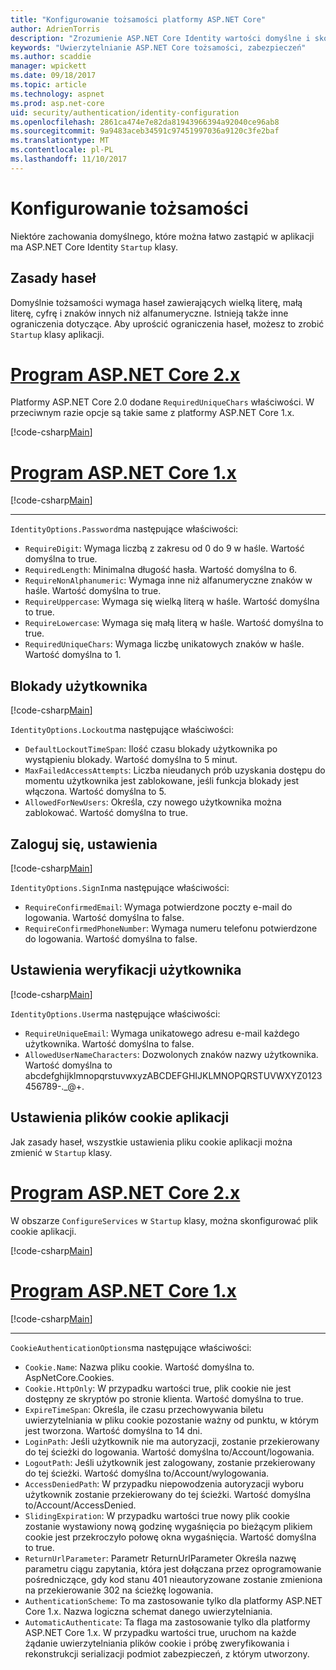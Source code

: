 ```yaml
---
title: "Konfigurowanie tożsamości platformy ASP.NET Core"
author: AdrienTorris
description: "Zrozumienie ASP.NET Core Identity wartości domyślne i skonfigurować różne właściwości tożsamości, aby użyć niestandardowej wartości."
keywords: "Uwierzytelnianie ASP.NET Core tożsamości, zabezpieczeń"
ms.author: scaddie
manager: wpickett
ms.date: 09/18/2017
ms.topic: article
ms.technology: aspnet
ms.prod: asp.net-core
uid: security/authentication/identity-configuration
ms.openlocfilehash: 2861ca474e7e82da81943966394a92040ce96ab8
ms.sourcegitcommit: 9a9483aceb34591c97451997036a9120c3fe2baf
ms.translationtype: MT
ms.contentlocale: pl-PL
ms.lasthandoff: 11/10/2017
---
```

# <a name="configure-identity"></a>Konfigurowanie tożsamości

Niektóre zachowania domyślnego, które można łatwo zastąpić w aplikacji ma ASP.NET Core Identity `Startup` klasy.

## <a name="passwords-policy"></a>Zasady haseł

Domyślnie tożsamości wymaga haseł zawierających wielką literę, małą literę, cyfrę i znaków innych niż alfanumeryczne. Istnieją także inne ograniczenia dotyczące. Aby uprościć ograniczenia haseł, możesz to zrobić `Startup` klasy aplikacji.

# <a name="aspnet-core-2xtabaspnetcore2x"></a>[Program ASP.NET Core 2.x](#tab/aspnetcore2x)

Platformy ASP.NET Core 2.0 dodane `RequiredUniqueChars` właściwości. W przeciwnym razie opcje są takie same z platformy ASP.NET Core 1.x.

[!code-csharp[Main](identity/sample/src/ASPNETv2-IdentityDemo-Configuration/Startup.cs?range=29-37,50-52)]

# <a name="aspnet-core-1xtabaspnetcore1x"></a>[Program ASP.NET Core 1.x](#tab/aspnetcore1x)

[!code-csharp[Main](identity/sample/src/ASPNET-IdentityDemo-PrimaryKeysConfig/Startup.cs?range=58-65,84)]

---

`IdentityOptions.Password`ma następujące właściwości:
* `RequireDigit`: Wymaga liczbą z zakresu od 0 do 9 w haśle. Wartość domyślna to true.
* `RequiredLength`: Minimalna długość hasła. Wartość domyślna to 6.
* `RequireNonAlphanumeric`: Wymaga inne niż alfanumeryczne znaków w haśle. Wartość domyślna to true.
* `RequireUppercase`: Wymaga się wielką literą w haśle. Wartość domyślna to true.
* `RequireLowercase`: Wymaga się małą literą w haśle. Wartość domyślna to true.
* `RequiredUniqueChars`: Wymaga liczbę unikatowych znaków w haśle. Wartość domyślna to 1.


## <a name="users-lockout"></a>Blokady użytkownika

[!code-csharp[Main](identity/sample/src/ASPNETv2-IdentityDemo-Configuration/Startup.cs?range=29-30,39-42,50-52)]

`IdentityOptions.Lockout`ma następujące właściwości:
* `DefaultLockoutTimeSpan`: Ilość czasu blokady użytkownika po wystąpieniu blokady. Wartość domyślna to 5 minut.
* `MaxFailedAccessAttempts`: Liczba nieudanych prób uzyskania dostępu do momentu użytkownika jest zablokowane, jeśli funkcja blokady jest włączona. Wartość domyślna to 5.
* `AllowedForNewUsers`: Określa, czy nowego użytkownika można zablokować. Wartość domyślna to true.


## <a name="sign-in-settings"></a>Zaloguj się, ustawienia

[!code-csharp[Main](identity/sample/src/ASPNETv2-IdentityDemo-Configuration/Startup.cs?range=29-30,44-46,50-52)]

`IdentityOptions.SignIn`ma następujące właściwości:
* `RequireConfirmedEmail`: Wymaga potwierdzone poczty e-mail do logowania. Wartość domyślna to false.
* `RequireConfirmedPhoneNumber`: Wymaga numeru telefonu potwierdzone do logowania. Wartość domyślna to false.


## <a name="user-validation-settings"></a>Ustawienia weryfikacji użytkownika

[!code-csharp[Main](identity/sample/src/ASPNETv2-IdentityDemo-Configuration/Startup.cs?range=29-30,48-52)]

`IdentityOptions.User`ma następujące właściwości:
* `RequireUniqueEmail`: Wymaga unikatowego adresu e-mail każdego użytkownika. Wartość domyślna to false.
* `AllowedUserNameCharacters`: Dozwolonych znaków nazwy użytkownika. Wartość domyślna to abcdefghijklmnopqrstuvwxyzABCDEFGHIJKLMNOPQRSTUVWXYZ0123456789-._@+.

## <a name="applications-cookie-settings"></a>Ustawienia plików cookie aplikacji

Jak zasady haseł, wszystkie ustawienia pliku cookie aplikacji można zmienić w `Startup` klasy.

# <a name="aspnet-core-2xtabaspnetcore2x"></a>[Program ASP.NET Core 2.x](#tab/aspnetcore2x)

W obszarze `ConfigureServices` w `Startup` klasy, można skonfigurować plik cookie aplikacji.

[!code-csharp[Main](identity/sample/src/ASPNETv2-IdentityDemo-Configuration/Startup.cs?name=snippet_configurecookie)]

# <a name="aspnet-core-1xtabaspnetcore1x"></a>[Program ASP.NET Core 1.x](#tab/aspnetcore1x)

[!code-csharp[Main](identity/sample/src/ASPNET-IdentityDemo-PrimaryKeysConfig/Startup.cs?range=58-59,72-80,84)]

--- 

`CookieAuthenticationOptions`ma następujące właściwości:
* `Cookie.Name`: Nazwa pliku cookie. Wartość domyślna to. AspNetCore.Cookies.
* `Cookie.HttpOnly`: W przypadku wartości true, plik cookie nie jest dostępny ze skryptów po stronie klienta. Wartość domyślna to true.
* `ExpireTimeSpan`: Określa, ile czasu przechowywania biletu uwierzytelniania w pliku cookie pozostanie ważny od punktu, w którym jest tworzona. Wartość domyślna to 14 dni.
* `LoginPath`: Jeśli użytkownik nie ma autoryzacji, zostanie przekierowany do tej ścieżki do logowania. Wartość domyślna to/Account/logowania.
* `LogoutPath`: Jeśli użytkownik jest zalogowany, zostanie przekierowany do tej ścieżki. Wartość domyślna to/Account/wylogowania.
* `AccessDeniedPath`: W przypadku niepowodzenia autoryzacji wyboru użytkownik zostanie przekierowany do tej ścieżki. Wartość domyślna to/Account/AccessDenied.
* `SlidingExpiration`: W przypadku wartości true nowy plik cookie zostanie wystawiony nową godzinę wygaśnięcia po bieżącym plikiem cookie jest przekroczyło połowę okna wygaśnięcia. Wartość domyślna to true.
* `ReturnUrlParameter`: Parametr ReturnUrlParameter Określa nazwę parametru ciągu zapytania, która jest dołączana przez oprogramowanie pośredniczące, gdy kod stanu 401 nieautoryzowane zostanie zmieniona na przekierowanie 302 na ścieżkę logowania.
* `AuthenticationScheme`: To ma zastosowanie tylko dla platformy ASP.NET Core 1.x. Nazwa logiczna schemat danego uwierzytelniania.
* `AutomaticAuthenticate`: Ta flaga ma zastosowanie tylko dla platformy ASP.NET Core 1.x. W przypadku wartości true, uruchom na każde żądanie uwierzytelniania plików cookie i próbę zweryfikowania i rekonstrukcji serializacji podmiot zabezpieczeń, z którym utworzony.

